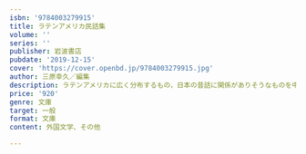 ```yaml
---
isbn: '9784003279915'
title: ラテンアメリカ民話集
volume: ''
series: ''
publisher: 岩波書店
pubdate: '2019-12-15'
cover: 'https://cover.openbd.jp/9784003279915.jpg'
author: 三原幸久／編集
description: ラテンアメリカに広く分布するもの，日本の昔話に関係がありそうなものを中心に37話を精選．
price: '920'
genre: 文庫
target: 一般
format: 文庫
content: 外国文学、その他

---
```

